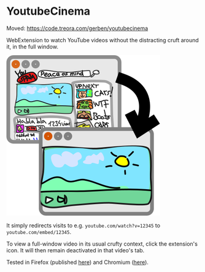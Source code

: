 # YoutubeCinema

Moved: https://code.treora.com/gerben/youtubecinema

WebExtension to watch YouTube videos without the distracting cruft around it, in the full window.

![](concept.png)

It simply redirects visits to e.g. `youtube.com/watch?v=12345` to `youtube.com/embed/12345`.

To view a full-window video in its usual crufty context, click the extension's icon. It will then remain deactivated in that video's tab.

Tested in Firefox (published [here](https://addons.mozilla.org/en-US/firefox/addon/youtubecinema/))
and Chromium ([here](https://chrome.google.com/webstore/detail/youtubecinema/pdfgggfjbhlaacmggkejmfmjfdfdhahi)).
